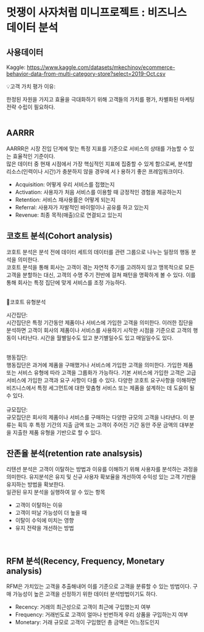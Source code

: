 # 멋쟁이 사자처럼 미니프로젝트 : 비즈니스 데이터 분석
## 사용데이터
Kaggle: https://www.kaggle.com/datasets/mkechinov/ecommerce-behavior-data-from-multi-category-store?select=2019-Oct.csv
<br/>

💡고객 가치 평가 이유:<br/>

한정된 자원을 가지고 효율을 극대화하기 위해 고객들의 가치를 평가, 차별화된 마케팅 전략 수립이 필요하다.
<br/><br/>

## AARRR
AARRR은 시장 진입 단계에 맞는 특정 지표를 기준으로 서비스의 상태를 가늠할 수 있는 효율적인 기준이다.<br/>
많은 데이터 중 현재 시점에서 가장 핵심적인 지표에 집중할 수 있게 함으로써, 분석할 리소스(인력이나 시간)가 충분하지 않을 경우에 서ㅏ용하기 좋은 프레임워크이다.

- Acquisition: 어떻게 우리 서비스를 접했는지
- Activation: 사용자가 처음 서비스를 이용할 때 긍정적인 경험을 제공하는지
- Retention: 서비스 재사용률은 어떻게 되는지
- Referral: 사용자가 자발적인 바이럴이나 공유를 하고 있는지
- Revenue: 최종 목적(매출)으로 연결되고 있는지


## 코호트 분석(Cohort analysis)
코호트 분석은 분석 전에 데이터 세트의 데이터를 관련 그룹으로 나누는 일정의 행동 분석을 의미한다.<br/>
코호트 분석을 통해 회사는 고객이 겪는 자연적 주기를 고려하지 않고 맹목적으로 모든 고객을 분할하는 대신, 고객의 수명 주기 전반에 걸쳐 패턴을 명확하게 볼 수 있다. 이를 통해 회사는 특정 집단에 맞게 서비스를 조정 가능하다.
</br><br/>


📌코호트 유형분석<br/>

시간집단:<br/>
시간집단은 특정 기간동안 제품이나 서비스에 가입한 고객을 의미한다. 이러한 집단을 분석하면 고객이 회사의 제품이나 서비스를 사용하기 시작한 시점을 기준으로 고객의 행동이 나타난다. 시간을 월별일수도 있고 분기별일수도 있고 매일일수도 있다.

<br/>
행동집단:<br/>
행동집단은 과거에 제품을 구매했거나 서비스에 가입한 고객을 의미한다. 가입한 제품 또는 서비스 유형에 따라 고객을 그룹화가 가능하다. 기본 서비스에 가입한 고객은 고급 서비스에 가입한 고객과 요구 사항이 다를 수 있다. 다양한 코호트 요구사항을 이해하면 비즈니스에서 특정 세그먼트에 대한 맞춤형 서비스 또는 제품을 설계하는 데 도움이 될 수 있다.<br/>


<br/>
규모집단:<br/>
규모집단은 회사의 제품이나 서비스를 구매하는 다양한 규모의 고객을 나타낸다. 이 분류는 획득 후 특정 기간의 지출 금액 또는 고객이 주어진 기간 동안 주문 금액의 대부분을 지출한 제품 유형을 기반으로 할 수 있다.

<br/>



## 잔존율 분석(retention rate analsysis)
리텐션 분석은 고객이 이탈하는 방법과 이유를 이해하기 위해 사용자를 분석하는 과정을 의미한다. 유지분석은 유지 및 신규 사용자 확보율을 개선하여 수익성 있는 고객 기반을 유지하는 방법을 확보한다.<br/>
일관된 유지 분석을 실행하여 알 수 있는 항목
- 고객이 이탈하는 이유
- 고객이 떠날 가능성이 더 높을 때
- 이탈이 수익에 미치는 영향
- 유지 전략을 개선하는 방법

<br/>


## RFM 분석(Recency, Frequency, Monetary analysis)
RFM은 가치있는 고객을 추출해내어 이를 기준으로 고객을 분류할 수 있는 방법이다. 구매 가능성이 높은 고객을 선정하기 위한 데이터 분석방법이기도 하다.

- Recency: 거래의 최근성으로 고객이 최근에 구입했는지 여부
- Frequency: 거래빈도로 고객이 얼마나 빈번하게 우리 상품을 구입하는지 여부
- Monetary: 거래 규모로 고객이 구입했던 총 금액은 어느정도인지





